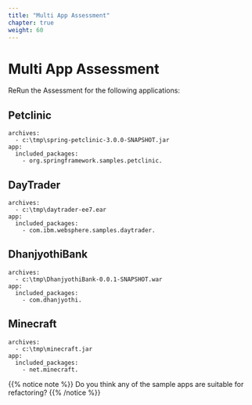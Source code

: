 ```yaml
---
title: "Multi App Assessment"
chapter: true
weight: 60
---
```


# Multi App Assessment

ReRun the Assessment for the following applications:

## Petclinic
```
archives:
  - c:\tmp\spring-petclinic-3.0.0-SNAPSHOT.jar
app:
  included_packages:
    - org.springframework.samples.petclinic.
```

## DayTrader
```
archives:
  - c:\tmp\daytrader-ee7.ear
app:
  included_packages:
    - com.ibm.websphere.samples.daytrader.
```


## DhanjyothiBank
```
archives:
  - c:\tmp\DhanjyothiBank-0.0.1-SNAPSHOT.war
app:
  included_packages:
    - com.dhanjyothi.
```

## Minecraft
```
archives:
  - c:\tmp\minecraft.jar
app:
  included_packages:
    - net.minecraft.
```

{{% notice note %}}
Do you think any of the sample apps are suitable for refactoring?
{{% /notice %}}